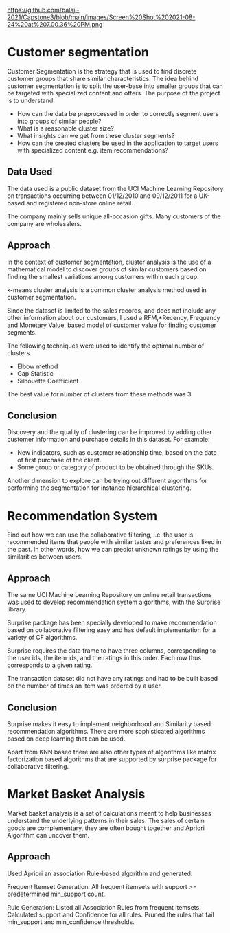 <https://github.com/balaji-2021/Capstone3/blob/main/images/Screen%20Shot%202021-08-24%20at%207.00.36%20PM.png>

# Customer segmentation

Customer Segmentation is the strategy that is used to find discrete customer groups that share similar characteristics. The idea behind customer segmentation is to split the user-base into smaller groups that can be targeted with specialized content and offers.
The purpose of the project is to understand:
* How can the data be preprocessed in order to correctly segment users into groups of similar people?
* What is a reasonable cluster size?
* What insights can we get from these cluster segments?
* How can the created clusters be used in the application to target users with specialized content e.g. item recommendations? 

## Data Used

The data used is a public dataset from the UCI Machine Learning Repository on transactions occurring between 01/12/2010 and 09/12/2011 for a UK-based and registered non-store online retail. 

The company mainly sells unique all-occasion gifts. Many customers of the company are wholesalers.

## Approach

In the context of customer segmentation, cluster analysis is the use of a mathematical model to discover groups of similar customers based on finding the smallest variations among customers within each group.

k-means cluster analysis is a common cluster analysis method used in customer segmentation.

Since the dataset is limited to the sales records, and does not include any other information about our customers, I used a RFM,*Recency, Frequency and Monetary Value, based model of customer value for finding customer segments.

The following techniques were used to identify the optimal number of clusters.
* Elbow method
* Gap Statistic
* Silhouette Coefficient

The best value for number of clusters from these methods was 3.


## Conclusion

Discovery and the quality of clustering can be improved by adding other customer information and purchase details in this dataset.
For example:
* New indicators, such as customer relationship time, based on the date of first purchase of the client.
* Some group or category of product to be obtained through the SKUs.

Another dimension to explore can be trying out different algorithms for performing the segmentation for instance hierarchical clustering.

# Recommendation System

Find out how we can use the collaborative filtering, i.e. the user is recommended items that people with similar tastes and preferences liked in the past. In other words, how we can predict unknown ratings by using the similarities between users.

## Approach

The same UCI Machine Learning Repository on online retail transactions was used to develop recommendation system algorithms, with the Surprise library. 

Surprise package has been specially developed to make recommendation based on collaborative filtering easy and has default implementation for a variety of CF algorithms.

Surprise requires the data frame to  have three columns, corresponding to the user ids, the item ids, and the ratings in this order. Each row thus corresponds to a given rating.

The transaction dataset did  not have any ratings and had to be built based on the number of times an item was ordered by a user.

## Conclusion

Surprise makes it easy to implement neighborhood and Similarity based recommendation algorithms. There are more sophisticated algorithms based on deep learning that can be used.

Apart from KNN based there are also other types of algorithms like matrix factorization based algorithms that are supported by surprise package for collaborative filtering.

# Market Basket Analysis

Market basket analysis is a set of calculations meant to help businesses understand the underlying patterns in their sales. 
The sales of certain goods are complementary, they are often bought together and Apriori Algorithm can uncover them. 


## Approach

Used Apriori an association Rule-based algorithm and generated:

Frequent Itemset Generation: All frequent itemsets with support >= predetermined min_support count.

Rule Generation: Listed all Association Rules from frequent itemsets. Calculated support and Confidence for all rules. Pruned the rules that fail min_support and min_confidence thresholds.









